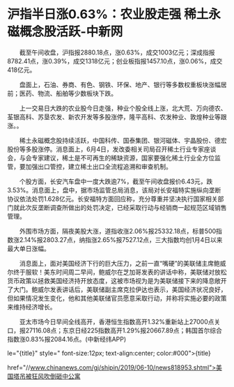 # 沪指半日涨0.63%：农业股走强 稀土永磁概念股活跃-中新网

　　截至午间收盘，沪指报2880.18点，涨0.63%，成交1003亿元；深成指报8782.41点，涨0.39%，成交1318亿元；创业板指报1457.10点，涨0.06%，成交418亿元。

　　盘面上，石油、券商、有色、钢铁、环保、地产、银行等多数权重板块涨幅居前；医药、物流、船舶等少数板块下跌。

　　上一交易日大跌的农业股今日走强，种业个股全线上涨，北大荒、万向德农、荃银高科、苏垦农发、新农开发等多股涨停，隆平高科、农发种业、敦煌种业等跟涨。。

　　稀土永磁概念股持续活跃，中国科传、国泰集团、银河磁体、宇晶股份、德宏股份等多股涨停。消息面上，6月4日，发改委相关司局召开稀土行业专家座谈会，与会专家建议，稀土是不可再生的稀缺资源，国家要强化稀土行业全方位监管，要加强出口管控，建立稀土出口全流程追溯和审查机制。

　　个股方面，长安汽车盘中一度大跌逾7%，截至午间收盘报价6.43元，跌3.53%。消息面上，盘中，据市场监管总局消息，该局对长安福特实施纵向垄断协议依法处罚1.628亿元。长安福特方面回应称，充分尊重并坚决执行国家相关部门就此次反垄断调查所做出的处罚决定，已经采取行动与经销商一起规范区域销售管理。

　　外围市场方面，隔夜美股大涨，道指收涨2.06%报25332.18点，标普500指数涨2.14%报2803.27点，纳指涨2.65%报7527.12点，三大指数均创1月4日以来最大单日涨幅。

　　消息面上，面对美国经济下行的巨大压力，之前一直“嘴硬”的美联储主席鲍威尔终于服软！美东时间周二早间，鲍威尔在芝加哥发表的讲话中称，美联储对放松货币政策以拯救美国经济持开放态度，这被市场视为是为美联储接下来的降息敞开了大门。鲍威尔发表讲话后，美联储副主席克拉伊达也表示，美国经济状况良好，但如果情况发生变化，他和其他美联储官员愿意采取行动，并称将实施必要的政策来维持经济增长。

　　亚太市场今日早间全线高开，香港恒生指数高开1.32%重新站上27000点关口，报27116.08点；东京日经225指数高开1.29%报20667.89点；韩国首尔综合指数涨0.83%报2084.16点。(中新经纬APP)

le="{title}" style=" font-size:12px; text-align:center; color:#000">{title}

href="//www.chinanews.com/gj/shipin/2019/06-10/news818953.shtml">美国塔吊被狂风吹倒砸中公寓
